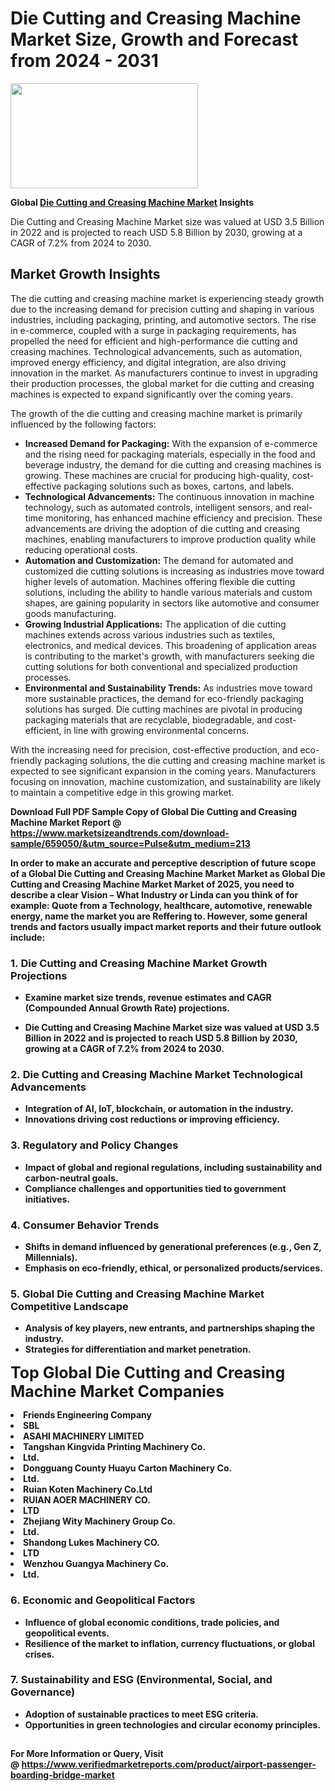 <H1>Die Cutting and Creasing Machine Market Size, Growth and Forecast from 2024 - 2031</H1><img class="aligncenter size-medium wp-image-584254" src="https://thirdeyenews.in/wp-content/uploads/2024/09/Global-Market-Research-300x168.jpeg" alt="" width="300" height="168" /><p><strong>Global&nbsp;<a href="https://www.marketsizeandtrends.com/download-sample/659050/&amp;utm_source=Pulse&amp;utm_medium=213">Die Cutting and Creasing Machine Market</a> Insights</strong></p><p>Die Cutting and Creasing Machine Market size was valued at USD 3.5 Billion in 2022 and is projected to reach USD 5.8 Billion by 2030, growing at a CAGR of 7.2% from 2024 to 2030.</p><p><h2>Market Growth Insights</h2> <p>The die cutting and creasing machine market is experiencing steady growth due to the increasing demand for precision cutting and shaping in various industries, including packaging, printing, and automotive sectors. The rise in e-commerce, coupled with a surge in packaging requirements, has propelled the need for efficient and high-performance die cutting and creasing machines. Technological advancements, such as automation, improved energy efficiency, and digital integration, are also driving innovation in the market. As manufacturers continue to invest in upgrading their production processes, the global market for die cutting and creasing machines is expected to expand significantly over the coming years.</p> <p><strong></strong></p> <p>The growth of the die cutting and creasing machine market is primarily influenced by the following factors:</p> <ul> <li><strong>Increased Demand for Packaging:</strong> With the expansion of e-commerce and the rising need for packaging materials, especially in the food and beverage industry, the demand for die cutting and creasing machines is growing. These machines are crucial for producing high-quality, cost-effective packaging solutions such as boxes, cartons, and labels.</li> <li><strong>Technological Advancements:</strong> The continuous innovation in machine technology, such as automated controls, intelligent sensors, and real-time monitoring, has enhanced machine efficiency and precision. These advancements are driving the adoption of die cutting and creasing machines, enabling manufacturers to improve production quality while reducing operational costs.</li> <li><strong>Automation and Customization:</strong> The demand for automated and customized die cutting solutions is increasing as industries move toward higher levels of automation. Machines offering flexible die cutting solutions, including the ability to handle various materials and custom shapes, are gaining popularity in sectors like automotive and consumer goods manufacturing.</li> <li><strong>Growing Industrial Applications:</strong> The application of die cutting machines extends across various industries such as textiles, electronics, and medical devices. This broadening of application areas is contributing to the market's growth, with manufacturers seeking die cutting solutions for both conventional and specialized production processes.</li> <li><strong>Environmental and Sustainability Trends:</strong> As industries move toward more sustainable practices, the demand for eco-friendly packaging solutions has surged. Die cutting machines are pivotal in producing packaging materials that are recyclable, biodegradable, and cost-efficient, in line with growing environmental concerns.</li> </ul> <p>With the increasing need for precision, cost-effective production, and eco-friendly packaging solutions, the die cutting and creasing machine market is expected to see significant expansion in the coming years. Manufacturers focusing on innovation, machine customization, and sustainability are likely to maintain a competitive edge in this growing market.</p> <p><strong></p><p><span class=""><strong>Download Full PDF Sample Copy of Global Die Cutting and Creasing Machine Market Report</strong> @ <a href="https://www.marketsizeandtrends.com/download-sample/659050/&amp;utm_source=Pulse&amp;utm_medium=213" target="_blank">https://www.marketsizeandtrends.com/download-sample/659050/&amp;utm_source=Pulse&amp;utm_medium=213</a></span></p><p>In order to make an accurate and perceptive description of future scope of a Global&nbsp;Die Cutting and Creasing Machine Market Market as Global&nbsp;Die Cutting and Creasing Machine Market Market of 2025, you need to describe a clear Vision &ndash; What Industry or Linda can you think of for example: Quote from a Technology, healthcare, automotive, renewable energy, name the market you are Reffering to. However, some general trends and factors usually impact market reports and their future outlook include:</p><h3>1.&nbsp;<strong>Die Cutting and Creasing Machine Market Growth Projections</strong></h3><ul><li>Examine market size trends, revenue estimates and CAGR (Compounded Annual Growth Rate) projections.</li><li><p>Die Cutting and Creasing Machine Market size was valued at USD 3.5 Billion in 2022 and is projected to reach USD 5.8 Billion by 2030, growing at a CAGR of 7.2% from 2024 to 2030.</p></li></ul><h3>2.&nbsp;<strong>Die Cutting and Creasing Machine Market Technological Advancements</strong></h3><ul><li>Integration of AI, IoT, blockchain, or automation in the industry.</li><li>Innovations driving cost reductions or improving efficiency.</li></ul><h3>3.&nbsp;<strong>Regulatory and Policy Changes</strong></h3><ul><li>Impact of global and regional regulations, including sustainability and carbon-neutral goals.</li><li>Compliance challenges and opportunities tied to government initiatives.</li></ul><h3>4.&nbsp;<strong>Consumer Behavior Trends</strong></h3><ul><li>Shifts in demand influenced by generational preferences (e.g., Gen Z, Millennials).</li><li>Emphasis on eco-friendly, ethical, or personalized products/services.</li></ul><h3>5.&nbsp;<strong>Global Die Cutting and Creasing Machine Market Competitive Landscape</strong></h3><ul><li>Analysis of key players, new entrants, and partnerships shaping the industry.</li><li>Strategies for differentiation and market penetration.</li></ul><p data-pm-slice="1 1 []"><span style="color: inherit; font-family: inherit; font-size: 25px;">Top Global Die Cutting and Creasing Machine Market Companies</span></p><div class="" data-test-id=""><p><li>Friends Engineering Company</li><li> SBL</li><li> ASAHI MACHINERY LIMITED</li><li> Tangshan Kingvida Printing Machinery Co.</li><li> Ltd.</li><li> Dongguang County Huayu Carton Machinery Co.</li><li>Ltd.</li><li> Ruian Koten Machinery Co.Ltd</li><li> RUIAN AOER MACHINERY CO.</li><li> LTD</li><li> Zhejiang Wity Machinery Group Co.</li><li> Ltd.</li><li> Shandong Lukes Machinery CO.</li><li>LTD</li><li> Wenzhou Guangya Machinery Co.</li><li>Ltd.</li></p></div><h3>6.&nbsp;<strong>Economic and Geopolitical Factors</strong></h3><ul><li>Influence of global economic conditions, trade policies, and geopolitical events.</li><li>Resilience of the market to inflation, currency fluctuations, or global crises.</li></ul><h3>7.&nbsp;<strong>Sustainability and ESG (Environmental, Social, and Governance)</strong></h3><ul><li>Adoption of sustainable practices to meet ESG criteria.</li><li>Opportunities in green technologies and circular economy principles.</li></ul><h2><strong style="font-size: 14px;">For More Information or Query, Visit @&nbsp;</strong><a style="background-color: #ffffff; font-size: 14px;" href="https://www.marketsizeandtrends.com/report/die-cutting-and-creasing-machine-market/" target="_blank">https://www.verifiedmarketreports.com/product/airport-passenger-boarding-bridge-market</a></h2>
